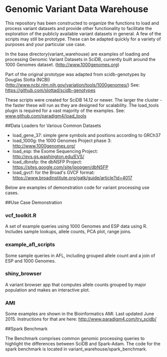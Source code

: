 Genomic Variant Data Warehouse
=========

This repository has been constructed to organize the functions to load and process variant datasets and provide other functionality to facilitate the exploration of the publicly available variant datasets in general. A few of the scripts may still be prototype. These can be adapted quickly for a variety of purposes and your particular use case. 

In the base directory(variant_warehouse) are examples of loading and processing Genomic Variant Datasets in SciDB, currently built around the 1000 Genomes dataset. (http://www.1000genomes.org)

Part of the original prototype was adapted from scidb-genotypes by Douglas Slotta (NCBI)
(http://www.ncbi.nlm.nih.gov/variation/tools/1000genomes/)
See: https://github.com/slottad/scidb-genotypes

These scripts were created for SciDB 14.12 or newer. The larger the cluster - the faster these will run as they are designed for scalability. The load_tools plugin is required for a vast majority of the examples. See: www.github.com/paradigm4/load_tools

##Data Loaders for Various Common Datasets

 * load_gene_37: simple gene symbols and positions according to GRCh37
 * load_1000g: the 1000 Genomes Project phase 3: http://www.1000genomes.org/
 * load_esp: the Exome Sequencing Project: http://evs.gs.washington.edu/EVS/
 * load_dbnsfp: the dbNSFP Project: https://sites.google.com/site/jpopgen/dbNSFP
 * load_gvcf: for the Broad's GVCF format: https://www.broadinstitute.org/gatk/guide/article?id=4017

Below are examples of demonstration code for variant processing use cases. 

##Use Case Demonstration

### vcf_toolkit.R
A set of example queries using 1000 Genomes and ESP data using R. Includes sample lookups, allele counts, PCA plot, range joins.

### example_afl_scripts
Some sample queries in AFL, including grouped allele count and a join of ESP and 1000 Genomes.

### shiny_browser
A variant browser app that computes allele counts grouped by major population and makes an interactive plot.

### AMI
Some examples are shown in the Bioinformatics AMI. Last updated June 2015. Instructions for that are here: http://www.paradigm4.com/try_scidb/

##Spark Benchmark

The Benchmark comprises common genomic processing queries to highlight the differences between SciDB and Spark-Adam.  The code for the spark benchmark is located in variant_warehouse/spark_benchmark.

